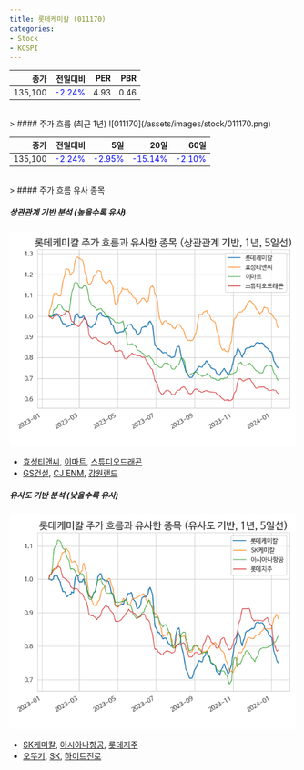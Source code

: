 ```yaml
---
title: 롯데케미칼 (011170)
categories:
- Stock
- KOSPI
---
```


|종가|전일대비|PER|PBR|
|---:|-------:|--:|---:|
|135,100|<span style="color: blue">-2.24%</span>|4.93|0.46|

<!-- more -->
<br>
> #### 주가 흐름 (최근 1년)
![011170](/assets/images/stock/011170.png)

|종가|전일대비|5일|20일|60일|
|---:|-------:|--:|---:|---:|
|135,100|<span style="color: blue">-2.24%</span>|<span style="color: blue">-2.95%</span>|<span style="color: blue">-15.14%</span>|<span style="color: blue">-2.10%</span>|

<br>
> #### 주가 흐름 유사 종목

##### 상관관계 기반 분석 (높을수록 유사)
![011170](/assets/images/stock/011170_corr.png)
- [효성티앤씨](/298020/), [이마트](/139480/), [스튜디오드래곤](/253450/)
- [GS건설](/006360/), [CJ ENM](/035760/), [강원랜드](/035250/)

##### 유사도 기반 분석 (낮을수록 유사)	
![011170](/assets/images/stock/011170_sim.png)
- [SK케미칼](/285130/), [아시아나항공](/020560/), [롯데지주](/004990/)
- [오뚜기](/007310/), [SK](/034730/), [하이트진로](/000080/)